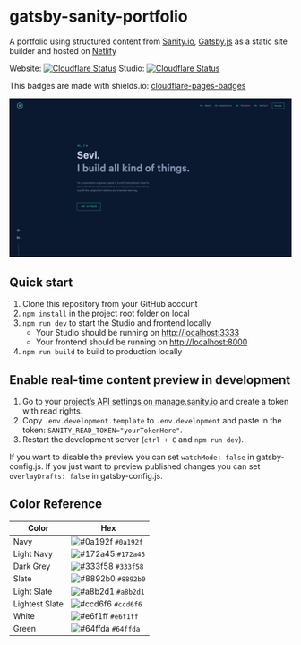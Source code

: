 # gatsby-sanity-portfolio

A portfolio using structured content from [Sanity.io](https://www.sanity.io), [Gatsby.js](https://gatsbyjs.org) as a static site builder and hosted on [Netlify](https://netlify.com)

Website: [![Cloudflare Status](https://img.shields.io/endpoint?url=https://cloudflare-pages-badges.sevimuelli.workers.dev/?projectName=portfolio-sanity-studio)](https://dash.cloudflare.com/2708a979cf023e53d8ea05ee254fc093/pages/view/portfolio-website) Studio: [![Cloudflare Status](https://img.shields.io/endpoint?url=https://cloudflare-pages-badges.sevimuelli.workers.dev/?projectName=portfolio-sanity-studio)](https://dash.cloudflare.com/2708a979cf023e53d8ea05ee254fc093/pages/view/portfolio-sanity-studio)

This badges are made with shields.io: [cloudflare-pages-badges](https://github.com/aidenwallis/cloudflare-pages-badges)

![demo](https://raw.githubusercontent.com/sevimuelli/gatsby-sanity-portfolio/master/web/src/images/og.png)

## Quick start

1. Clone this repository from your GitHub account
2. `npm install` in the project root folder on local
3. `npm run dev` to start the Studio and frontend locally
    - Your Studio should be running on [http://localhost:3333](http://localhost:3333)
    - Your frontend should be running on [http://localhost:8000](http://localhost:8000)
4. `npm run build` to build to production locally

## Enable real-time content preview in development

1. Go to your [project’s API settings on manage.sanity.io](https://manage.sanity.io/projects/34stovf0/settings/api) and create a token with read rights.
2. Copy `.env.development.template` to `.env.development` and paste in the token: `SANITY_READ_TOKEN="yourTokenHere"`.
3. Restart the development server (`ctrl + C` and `npm run dev`).

If you want to disable the preview you can set `watchMode: false` in gatsby-config.js. If you just want to preview published changes you can set `overlayDrafts: false` in gatsby-config.js.

## Color Reference

| Color          | Hex                                                                |
| -------------- | ------------------------------------------------------------------ |
| Navy           | ![#0a192f](https://via.placeholder.com/10/0a192f?text=+) `#0a192f` |
| Light Navy     | ![#172a45](https://via.placeholder.com/10/0a192f?text=+) `#172a45` |
| Dark Grey      | ![#333f58](https://via.placeholder.com/10/333f58?text=+) `#333f58` |
| Slate          | ![#8892b0](https://via.placeholder.com/10/8892b0?text=+) `#8892b0` |
| Light Slate    | ![#a8b2d1](https://via.placeholder.com/10/a8b2d1?text=+) `#a8b2d1` |
| Lightest Slate | ![#ccd6f6](https://via.placeholder.com/10/ccd6f6?text=+) `#ccd6f6` |
| White          | ![#e6f1ff](https://via.placeholder.com/10/e6f1ff?text=+) `#e6f1ff` |
| Green          | ![#64ffda](https://via.placeholder.com/10/64ffda?text=+) `#64ffda` |
